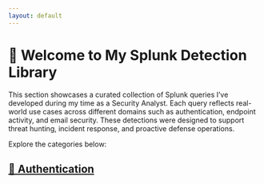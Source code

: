 ```yaml
---
layout: default
---
```


# 👋 Welcome to My Splunk Detection Library

This section showcases a curated collection of Splunk queries I’ve developed during my time as a Security Analyst. Each query reflects real-world use cases across different domains such as authentication, endpoint activity, and email security. These detections were designed to support threat hunting, incident response, and proactive defense operations.

Explore the categories below:

## [🔐 Authentication](./projects/Splunk/Authentication.md)

